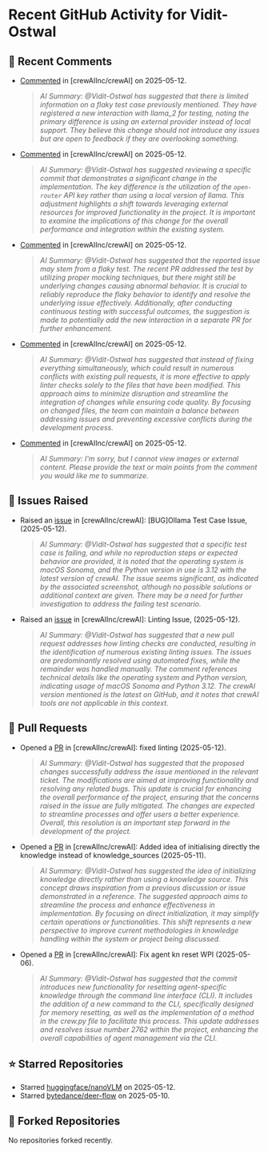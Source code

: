 # Recent GitHub Activity for Vidit-Ostwal

## 💬 Recent Comments
- [Commented](https://github.com/crewAIInc/crewAI/issues/2817#issuecomment-2873195009) in [crewAIInc/crewAI] on 2025-05-12.
  > *AI Summary: @Vidit-Ostwal has suggested that there is limited information on a flaky test case previously mentioned. They have registered a new interaction with llama_2 for testing, noting the primary difference is using an external provider instead of local support. They believe this change should not introduce any issues but are open to feedback if they are overlooking something.*
- [Commented](https://github.com/crewAIInc/crewAI/pull/2765#issuecomment-2872910242) in [crewAIInc/crewAI] on 2025-05-12.
  > *AI Summary: @Vidit-Ostwal has suggested reviewing a specific commit that demonstrates a significant change in the implementation. The key difference is the utilization of the `open-router` API key rather than using a local version of llama. This adjustment highlights a shift towards leveraging external resources for improved functionality in the project. It is important to examine the implications of this change for the overall performance and integration within the existing system.*
- [Commented](https://github.com/crewAIInc/crewAI/pull/2765#issuecomment-2872900095) in [crewAIInc/crewAI] on 2025-05-12.
  > *AI Summary: @Vidit-Ostwal has suggested that the reported issue may stem from a flaky test. The recent PR addressed the test by utilizing proper mocking techniques, but there might still be underlying changes causing abnormal behavior. It is crucial to reliably reproduce the flaky behavior to identify and resolve the underlying issue effectively. Additionally, after conducting continuous testing with successful outcomes, the suggestion is made to potentially add the new interaction in a separate PR for further enhancement.*
- [Commented](https://github.com/crewAIInc/crewAI/issues/2813#issuecomment-2872879050) in [crewAIInc/crewAI] on 2025-05-12.
  > *AI Summary: @Vidit-Ostwal has suggested that instead of fixing everything simultaneously, which could result in numerous conflicts with existing pull requests, it is more effective to apply linter checks solely to the files that have been modified. This approach aims to minimize disruption and streamline the integration of changes while ensuring code quality. By focusing on changed files, the team can maintain a balance between addressing issues and preventing excessive conflicts during the development process.*
- [Commented](https://github.com/crewAIInc/crewAI/issues/2813#issuecomment-2872554574) in [crewAIInc/crewAI] on 2025-05-12.
  > *AI Summary: I'm sorry, but I cannot view images or external content. Please provide the text or main points from the comment you would like me to summarize.*

## 🐛 Issues Raised
- Raised an [issue](https://github.com/crewAIInc/crewAI/issues/2817) in [crewAIInc/crewAI]: [BUG]Ollama Test Case Issue, (2025-05-12).
  > *AI Summary: @Vidit-Ostwal has suggested that a specific test case is failing, and while no reproduction steps or expected behavior are provided, it is noted that the operating system is macOS Sonoma, and the Python version in use is 3.12 with the latest version of crewAI. The issue seems significant, as indicated by the associated screenshot, although no possible solutions or additional context are given. There may be a need for further investigation to address the failing test scenario.*
- Raised an [issue](https://github.com/crewAIInc/crewAI/issues/2813) in [crewAIInc/crewAI]: Linting Issue, (2025-05-12).
  > *AI Summary: @Vidit-Ostwal has suggested that a new pull request addresses how linting checks are conducted, resulting in the identification of numerous existing linting issues. The issues are predominantly resolved using automated fixes, while the remainder was handled manually. The comment references technical details like the operating system and Python version, indicating usage of macOS Sonoma and Python 3.12. The crewAI version mentioned is the latest on GitHub, and it notes that crewAI tools are not applicable in this context.*

## 🚀 Pull Requests
- Opened a [PR](https://github.com/crewAIInc/crewAI/pull/2814) in [crewAIInc/crewAI]: fixed linting (2025-05-12).
  > *AI Summary: @Vidit-Ostwal has suggested that the proposed changes successfully address the issue mentioned in the relevant ticket. The modifications are aimed at improving functionality and resolving any related bugs. This update is crucial for enhancing the overall performance of the project, ensuring that the concerns raised in the issue are fully mitigated. The changes are expected to streamline processes and offer users a better experience. Overall, this resolution is an important step forward in the development of the project.*
- Opened a [PR](https://github.com/crewAIInc/crewAI/pull/2810) in [crewAIInc/crewAI]: Added idea of initialising directly the knowledge instead of knowledge_sources (2025-05-11).
  > *AI Summary: @Vidit-Ostwal has suggested the idea of initializing knowledge directly rather than using a knowledge source. This concept draws inspiration from a previous discussion or issue demonstrated in a reference. The suggested approach aims to streamline the process and enhance effectiveness in implementation. By focusing on direct initialization, it may simplify certain operations or functionalities. This shift represents a new perspective to improve current methodologies in knowledge handling within the system or project being discussed.*
- Opened a [PR](https://github.com/crewAIInc/crewAI/pull/2765) in [crewAIInc/crewAI]: Fix agent kn reset WPI (2025-05-06).
  > *AI Summary: @Vidit-Ostwal has suggested that the commit introduces new functionality for resetting agent-specific knowledge through the command line interface (CLI). It includes the addition of a new command to the CLI, specifically designed for memory resetting, as well as the implementation of a method in the crew.py file to facilitate this process. This update addresses and resolves issue number 2762 within the project, enhancing the overall capabilities of agent management via the CLI.*

## ⭐ Starred Repositories
- Starred [huggingface/nanoVLM](https://github.com/huggingface/nanoVLM) on 2025-05-12.
- Starred [bytedance/deer-flow](https://github.com/bytedance/deer-flow) on 2025-05-10.

## 🍴 Forked Repositories
No repositories forked recently.
